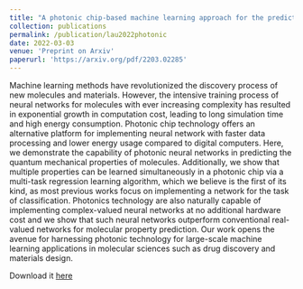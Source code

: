 ```yaml
---
title: "A photonic chip-based machine learning approach for the prediction of molecular properties"
collection: publications
permalink: /publication/lau2022photonic
date: 2022-03-03
venue: 'Preprint on Arxiv'
paperurl: 'https://arxiv.org/pdf/2203.02285'
---
```

Machine learning methods have revolutionized the discovery process of new molecules and materials. However, the intensive training process of neural networks for molecules with ever increasing complexity has resulted in exponential growth in computation cost, leading to long simulation time and high energy consumption. Photonic chip technology offers an alternative platform for implementing neural network with faster data processing and lower energy usage compared to digital computers. Here, we demonstrate the capability of photonic neural networks in predicting the quantum mechanical properties of molecules. Additionally, we show that multiple properties can be learned simultaneously in a photonic chip via a multi-task regression learning algorithm, which we believe is the first of its kind, as most previous works focus on implementing a network for the task of classification. Photonics technology are also naturally capable of implementing complex-valued neural networks at no additional hardware cost and we show that such neural networks outperform conventional real-valued networks for molecular property prediction. Our work opens the avenue for harnessing photonic technology for large-scale machine learning applications in molecular sciences such as drug discovery and materials design.

Download it [here](https://arxiv.org/pdf/2203.02285)